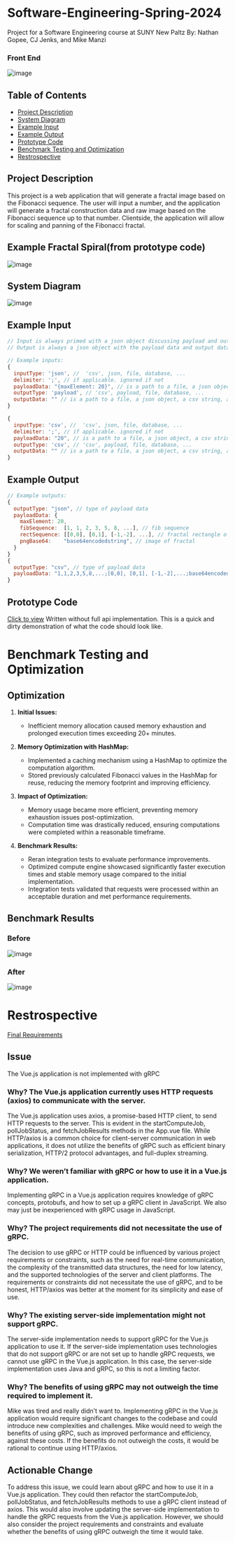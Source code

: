 # Software-Engineering-Spring-2024
Project for a Software Engineering course at SUNY New Paltz
By: Nathan Gopee, CJ Jenks, and Mike Manzi

### Front End
![image](Final_Prod.png)

## Table of Contents
- [Project Description](#project-description)
- [System Diagram](#system-diagram)
- [Example Input](#example-input)
- [Example Output](#example-output)
- [Prototype Code](#prototype-code)
- [Benchmark Testing and Optimization](#benchmark-testing-and-optimization)
- [Restrospective](#restrospective)

## Project Description
This project is a web application that will generate a fractal image based on the Fibonacci sequence. The user will input a number, and the application will generate a fractal construction data and raw image based on the Fibonacci sequence up to that number. Clientside, the application will allow for scaling and panning of the Fibonacci fractal.

## Example Fractal Spiral(from prototype code)
![image](fibonacci_fractal_legacy.png)

## System Diagram
![image](https://github.com/ndg8743/Software-Engineering-Spring-2024/assets/73437724/515e890f-0d90-4f22-86fb-5e955e6435e7)

## Example Input
```javascript
// Input is always primed with a json object discussing payload and output types and data
// Output is always a json object with the payload data and output data

// Example inputs:
{
  inputType: 'json', //  'csv', json, file, database, ...
  delimiter: ';', // if applicable. ignored if not
  payloadData: "{maxElement: 20}", // is a path to a file, a json object, a csv string, a database connection, ...
  outputType: 'payload', // 'csv', payload, file, database, ...
  outputData: "" // is a path to a file, a json object, a csv string, a database connection, ...
}

{
  inputType: 'csv', //  'csv', json, file, database, ...
  delimiter: ';', // if applicable. ignored if not
  payloadData: "20", // is a path to a file, a json object, a csv string, a database connection, ...
  outputType: 'csv', // 'csv', payload, file, database, ...
  outputData: "" // is a path to a file, a json object, a csv string, a database connection, ...
}
```
## Example Output
```javascript
// Example outputs:
{
  outputType: "json", // type of payload data
  payloadData: {
    maxElement: 20,
    fibSequence:  [1, 1, 2, 3, 5, 8, ...], // fib sequence
    rectSequence: [[0,0], [0,1], [-1,-2], ...], // fractal rectangle offsets
    pngBase64:    "base64encodedstring", // image of fractal
  }
}
{
  outputType: "csv", // type of payload data
  payloadData: "1,1,2,3,5,8,...;[0,0], [0,1], [-1,-2],...;base64encodedstring", // csv string
}
```

## Prototype Code
[Click to view](/src/main/java/org/legacy/) Written without full api implementation. This is a quick and dirty demonstration of what the code should look like.


# Benchmark Testing and Optimization

## Optimization
1. **Initial Issues:**
   - Inefficient memory allocation caused memory exhaustion and prolonged execution times exceeding 20+ minutes.
  
2. **Memory Optimization with HashMap:**
   - Implemented a caching mechanism using a HashMap to optimize the computation algorithm.
   - Stored previously calculated Fibonacci values in the HashMap for reuse, reducing the memory footprint and improving efficiency.
  
3. **Impact of Optimization:**
   - Memory usage became more efficient, preventing memory exhaustion issues post-optimization.
   - Computation time was drastically reduced, ensuring computations were completed within a reasonable timeframe.
  
4. **Benchmark Results:**
   - Reran integration tests to evaluate performance improvements.
   - Optimized compute engine showcased significantly faster execution times and stable memory usage compared to the initial implementation.
   - Integration tests validated that requests were processed within an acceptable duration and met performance requirements.

## Benchmark Results

### Before
![image](https://github.com/ndg8743/Software-Engineering-Spring-2024/assets/73437724/23577acc-1ef1-4829-ace7-06105a938998)

### After
![image](https://github.com/ndg8743/Software-Engineering-Spring-2024/assets/73437724/e258108a-ef9e-4ed4-a88b-629aba15e762)

# Restrospective
[Final Requirements](SE_Final_Project.pdf)
## Issue
The Vue.js application is not implemented with gRPC  
### Why? The Vue.js application currently uses HTTP requests (axios) to communicate with the server. 
The Vue.js application uses axios, a promise-based HTTP client, to send HTTP requests to the server. This is evident in the startComputeJob, pollJobStatus, and fetchJobResults methods in the App.vue file. While HTTP/axios is a common choice for client-server communication in web applications, it does not utilize the benefits of gRPC such as efficient binary serialization, HTTP/2 protocol advantages, and full-duplex streaming.
### Why? We weren’t familiar with gRPC or how to use it in a Vue.js application.  
Implementing gRPC in a Vue.js application requires knowledge of gRPC concepts, protobufs, and how to set up a gRPC client in JavaScript. We also may just be inexperienced with gRPC usage in JavaScript.
### Why? The project requirements did not necessitate the use of gRPC.  
The decision to use gRPC or HTTP could be influenced by various project requirements or constraints, such as the need for real-time communication, the complexity of the transmitted data structures, the need for low latency, and the supported technologies of the server and client platforms. The requirements or constraints did not necessitate the use of gRPC, and to be honest, HTTP/axios was better at the moment for its simplicity and ease of use.
### Why? The existing server-side implementation might not support gRPC.  
The server-side implementation needs to support gRPC for the Vue.js application to use it. If the server-side implementation uses technologies that do not support gRPC or are not set up to handle gRPC requests, we cannot use gRPC in the Vue.js application. In this case, the server-side implementation uses Java and gRPC, so this is not a limiting factor.
### Why? The benefits of using gRPC may not outweigh the time required to implement it.  
Mike was tired and really didn’t want to. Implementing gRPC in the Vue.js application would require significant changes to the codebase and could introduce new complexities and challenges. Mike would need to weigh the benefits of using gRPC, such as improved performance and efficiency, against these costs. If the benefits do not outweigh the costs, it would be rational to continue using HTTP/axios.
## Actionable Change
To address this issue, we could learn about gRPC and how to use it in a Vue.js application. They could then refactor the startComputeJob, pollJobStatus, and fetchJobResults methods to use a gRPC client instead of axios. This would also involve updating the server-side implementation to handle the gRPC requests from the Vue.js application. However, we should also consider the project requirements and constraints and evaluate whether the benefits of using gRPC outweigh the time it would take.



